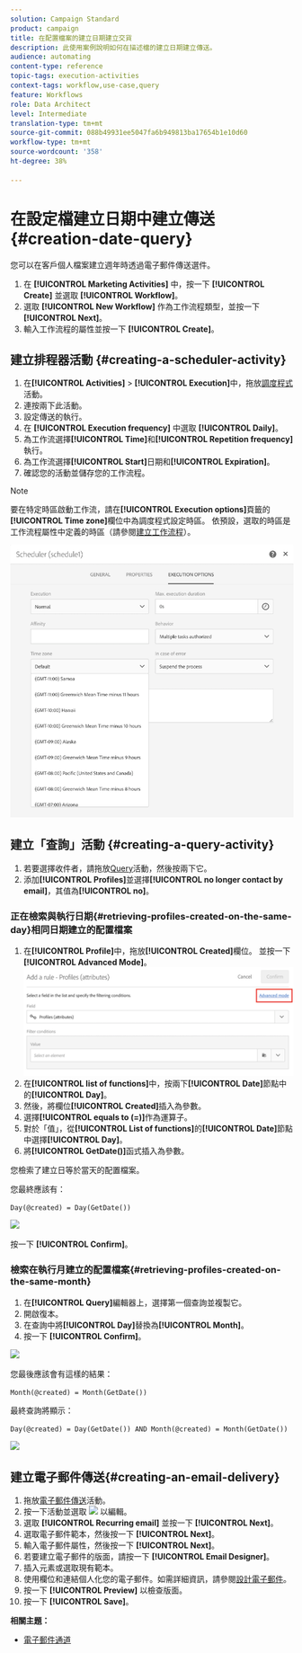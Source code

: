 ```yaml
---
solution: Campaign Standard
product: campaign
title: 在配置檔案的建立日期建立交貨
description: 此使用案例說明如何在描述檔的建立日期建立傳送。
audience: automating
content-type: reference
topic-tags: execution-activities
context-tags: workflow,use-case,query
feature: Workflows
role: Data Architect
level: Intermediate
translation-type: tm+mt
source-git-commit: 088b49931ee5047fa6b949813ba17654b1e10d60
workflow-type: tm+mt
source-wordcount: '358'
ht-degree: 38%

---
```



# 在設定檔建立日期中建立傳送 {#creation-date-query}

您可以在客戶個人檔案建立週年時透過電子郵件傳送選件。

1. 在 **[!UICONTROL Marketing Activities]** 中，按一下 **[!UICONTROL Create]** 並選取 **[!UICONTROL Workflow]**。
1. 選取 **[!UICONTROL New Workflow]** 作為工作流程類型，並按一下 **[!UICONTROL Next]**。
1. 輸入工作流程的屬性並按一下 **[!UICONTROL Create]**。

## 建立排程器活動 {#creating-a-scheduler-activity}

1. 在&#x200B;**[!UICONTROL Activities]** > **[!UICONTROL Execution]**&#x200B;中，拖放[調度程式](../../automating/using/scheduler.md)活動。
1. 連按兩下此活動。
1. 設定傳送的執行。
1. 在 **[!UICONTROL Execution frequency]** 中選取 **[!UICONTROL Daily]**。
1. 為工作流選擇&#x200B;**[!UICONTROL Time]**&#x200B;和&#x200B;**[!UICONTROL Repetition frequency]**&#x200B;執行。
1. 為工作流選擇&#x200B;**[!UICONTROL Start]**&#x200B;日期和&#x200B;**[!UICONTROL Expiration]**。
1. 確認您的活動並儲存您的工作流程。

>[!NOTE]
>
>要在特定時區啟動工作流，請在&#x200B;**[!UICONTROL Execution options]**&#x200B;頁籤的&#x200B;**[!UICONTROL Time zone]**&#x200B;欄位中為調度程式設定時區。 依預設，選取的時區是工作流程屬性中定義的時區（請參閱[建立工作流程](../../automating/using/building-a-workflow.md)）。

![](assets/time_zone.png)

## 建立「查詢」活動 {#creating-a-query-activity}

1. 若要選擇收件者，請拖放[Query](../../automating/using/query.md)活動，然後按兩下它。
1. 添加&#x200B;**[!UICONTROL Profiles]**&#x200B;並選擇&#x200B;**[!UICONTROL no longer contact by email]**，其值為&#x200B;**[!UICONTROL no]**。

### 正在檢索與執行日期{#retrieving-profiles-created-on-the-same-day}相同日期建立的配置檔案

1. 在&#x200B;**[!UICONTROL Profile]**&#x200B;中，拖放&#x200B;**[!UICONTROL Created]**&#x200B;欄位。 並按一下&#x200B;**[!UICONTROL Advanced Mode]**。
   ![](assets/advanced_mode.png)
1. 在&#x200B;**[!UICONTROL list of functions]**&#x200B;中，按兩下&#x200B;**[!UICONTROL Date]**&#x200B;節點中的&#x200B;**[!UICONTROL Day]**。
1. 然後，將欄位&#x200B;**[!UICONTROL Created]**&#x200B;插入為參數。
1. 選擇&#x200B;**[!UICONTROL equals to (=)]**&#x200B;作為運算子。
1. 對於「值」，從&#x200B;**[!UICONTROL List of functions]**&#x200B;的&#x200B;**[!UICONTROL Date]**&#x200B;節點中選擇&#x200B;**[!UICONTROL Day]**。
1. 將&#x200B;**[!UICONTROL GetDate()]**&#x200B;函式插入為參數。

您檢索了建立日等於當天的配置檔案。

您最終應該有：

```Day(@created) = Day(GetDate())```

![](assets/day_creation_query.png)

按一下 **[!UICONTROL Confirm]**。

### 檢索在執行月建立的配置檔案{#retrieving-profiles-created-on-the-same-month}

1. 在&#x200B;**[!UICONTROL Query]**&#x200B;編輯器上，選擇第一個查詢並複製它。
1. 開啟復本。
1. 在查詢中將&#x200B;**[!UICONTROL Day]**&#x200B;替換為&#x200B;**[!UICONTROL Month]**。
1. 按一下 **[!UICONTROL Confirm]**。

![](assets/month_rule.png)

您最後應該會有這樣的結果：

``` Month(@created) = Month(GetDate()) ```

最終查詢將顯示：

```Day(@created) = Day(GetDate()) AND Month(@created) = Month(GetDate())```

![](assets/expression_editor_1.png)

## 建立電子郵件傳送{#creating-an-email-delivery}

1. 拖放[電子郵件傳送](../../automating/using/email-delivery.md)活動。
1. 按一下活動並選取 ![](assets/edit_darkgrey-24px.png) 以編輯。
1. 選取 **[!UICONTROL Recurring email]** 並按一下 **[!UICONTROL Next]**。
1. 選取電子郵件範本，然後按一下 **[!UICONTROL Next]**。
1. 輸入電子郵件屬性，然後按一下 **[!UICONTROL Next]**。
1. 若要建立電子郵件的版面，請按一下 **[!UICONTROL Email Designer]**。
1. 插入元素或選取現有範本。
1. 使用欄位和連結個人化您的電子郵件。如需詳細資訊，請參閱[設計電子郵件](../../designing/using/designing-from-scratch.md#designing-an-email-content-from-scratch)。
1. 按一下 **[!UICONTROL Preview]** 以檢查版面。
1. 按一下 **[!UICONTROL Save]**。

**相關主題：**

* [電子郵件通道](../../channels/using/creating-an-email.md)
